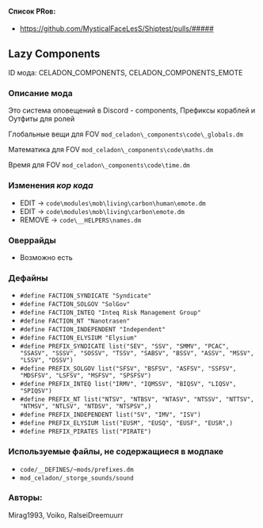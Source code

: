 

#### Список PRов:

- https://github.com/MysticalFaceLesS/Shiptest/pulls/#####
<!--
  Ссылки на PRы, связанные с модом:
  - Создание
  - Большие изменения
-->

<!-- Название мода. Не важно на русском или на английском. -->
## Lazy Components

ID мода: CELADON_COMPONENTS, CELADON_COMPONENTS_EMOTE
<!--
  Название модпака прописными буквами, СОЕДИНЁННЫМИ_ПОДЧЁРКИВАНИЕМ,
  которое ты будешь использовать для обозначения файлов.
-->

### Описание мода

Это система оповещений в Discord - components, Префиксы кораблей и Оутфиты для ролей
<!--
  Что он делает, что добавляет: что, куда, зачем и почему - всё здесь.
  А также любая полезная информация.
-->

Глобальные вещи для FOV
`mod_celadon\_components\code\_globals.dm`

Математика для FOV
`mod_celadon\_components\code\maths.dm`

Время для FOV
`mod_celadon\_components\code\time.dm`


### Изменения *кор кода*

- EDIT -> `code\modules\mob\living\carbon\human\emote.dm`
- EDIT -> `code\modules\mob\living\carbon\emote.dm`
- REMOVE -> `code\__HELPERS\names.dm`
<!--
  Если вы редактировали какие-либо процедуры или переменные в кор коде,
  они должны быть указаны здесь.
  Нужно указать и файл, и процедуры/переменные.

  Изменений нет - напиши "Отсутствуют"
-->

### Оверрайды

- Возможно есть
<!--
  Если ты добавлял новый модульный оверрайд, его нужно указать здесь.
  Здесь указываются оверрайды в твоём моде и папке `_master_files`

  Изменений нет - напиши "Отсутствуют"
-->

### Дефайны

- `#define FACTION_SYNDICATE "Syndicate"`
- `#define FACTION_SOLGOV "SolGov"`
- `#define FACTION_INTEQ "Inteq Risk Management Group"`
- `#define FACTION_NT "Nanotrasen"`
- `#define FACTION_INDEPENDENT "Independent"`
- `#define FACTION_ELYSIUM "Elysium"`
- `#define PREFIX_SYNDICATE list("SEV", "SSV", "SMMV", "PCAC", "SSASV", "SSSV", "SOSSV", "TSSV", "SABSV", "BSSV", "ASSV", "MSSV", "LSSV", "DSSV")`
- `#define PREFIX_SOLGOV list("SFSV", "BSFSV", "ASFSV", "SSFSV", "MDSFSV", "LSFSV", "MSFSV", "SPSFSV")`
- `#define PREFIX_INTEQ list("IRMV", "IQMSSV", "BIQSV", "LIQSV", "SPIQSV")`
- `#define PREFIX_NT list("NTSV", "NTBSV", "NTASV", "NTSSV", "NTTSV", "NTMSV", "NTLSV", "NTDSV", "NTSPSV",)`
- `#define PREFIX_INDEPENDENT list("SV", "IMV", "ISV")`
- `#define PREFIX_ELYSIUM list("EUSM", "EUSQ", "EUSF", "EUSR",)`
- `#define PREFIX_PIRATES list("PIRATE")`
<!--
  Если требовалось добавить какие-либо дефайны, укажи файлы,
  в которые ты их добавил, а также перечисли имена.
  И то же самое, если ты используешь дефайны, определённые другим модом.

  Не используешь - напиши "Отсутствуют"
-->

### Используемые файлы, не содержащиеся в модпаке

- `code/__DEFINES/~mods/prefixes.dm`
- `mod_celadon/_storge_sounds/sound`
<!--
  Будь то немодульный файл или модульный файл, который не содержится в папке,
  принадлежащей этому конкретному моду, он должен быть упомянут здесь.
  Хорошими примерами являются иконки или звуки, которые используются одновременно
  несколькими модулями, или что-либо подобное.
-->

### Авторы:

Mirag1993, Voiko, RalseiDreemuurr
<!--
  Здесь находится твой никнейм
  Если работал совместно - никнеймы тех, кто помогал.
  В случае порта чего-либо должна быть ссылка на источник.
-->
